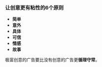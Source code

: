 ### 让创意更有粘性的6个原则

- **简单**
- **意外**
- **具体**
- **可信**
- **情感**
- **故事**

极富创意的广告要比没有创意的广告更**循理守常**。

